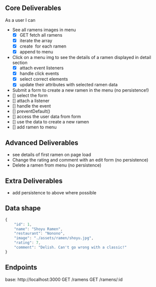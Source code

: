 ## Core Deliverables
As a user I can
- See all ramens images in menu
  - [x] GET fetch all ramens
  - [x] iterate the array
  - [x] create <img> for each ramen
  - [x] append to menu
- Click on a menu img to see the details of a ramen displayed in detail section
  - [x] attach event listeners
  - [x] handle click events
  - [x] select correct elements
  - [x] update their attributes with selected ramen data
- Submit a form to create a new ramen in the menu (no persistence!)
 - [] select the form
 - [] attach a listener
 - [] handle the event
 - [] preventDefault()
 - [] access the user data from form
 - [] use the data to create a new ramen
 - [] add ramen to menu

## Advanced Deliverables
- see details of first ramen on page load
- Change the rating and comment with an edit form (no persistence)
- Delete a ramen from menu (no persistence)

## Extra Deliverables
- add persistence to above where possible

## Data shape
```javascript
{
    "id": 1,
    "name": "Shoyu Ramen",
    "restaurant": "Nonono",
    "image": "./assets/ramen/shoyu.jpg",
    "rating": 7,
    "comment": "Delish. Can't go wrong with a classic!"
}
```

## Endpoints
base: http://localhost:3000
GET /ramens
GET /ramens/:id